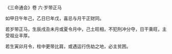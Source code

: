 《三命通会》卷 六·岁带正马

如甲日午年己，乙日巳年戊，喜忌与月干正财同。

若岁带正马，生辰戌丑未月或夏令月中，己土旺相，不犯刑冲分夺，日干乘旺，主受祖业丰厚。

若生寅卯月令，柱中更带比肩，或遇运行伤劫之地，必主贫困。

